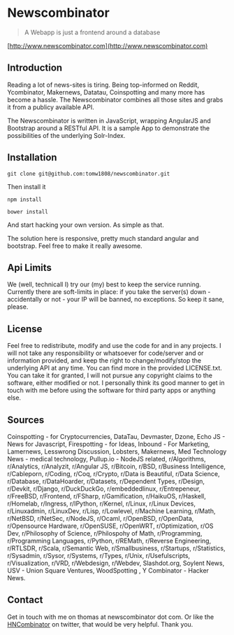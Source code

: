 # Newscombinator

> A Webapp is just a frontend around a database

[http://www.newscombinator.com](http://www.newscombinator.com)

## Introduction

Reading a lot of news-sites is tiring. Being top-informed on Reddit, Ycombinator, Makernews, Datatau, Coinspotting and many more has become a hassle. The Newscombinator combines all those sites and grabs it from a publicy available API.

The Newscombinator is written in JavaScript, wrapping AngularJS and Bootstrap around a RESTful API. It is a sample App to demonstrate the possibilities of the underlying Solr-Index.

## Installation


    git clone git@github.com:tomw1808/newscombinator.git 


Then install it

    npm install
    
    bower install


And start hacking your own version. As simple as that.

The solution here is responsive, pretty much standard angular and bootstrap. Feel free to make it really awesome.


## Api Limits

We (well, technicall I) try our (my) best to keep the service running. Currently there are soft-limits in place: if you take the server(s) down - accidentally or not - your IP will be banned, no exceptions. So keep it sane, please. 

## License

Feel free to redistribute, modify and use the code for and in any projects. I will not take any responsibility or whatsoever for code/server and or information provided, and keep the right to change/modify/stop the underlying API at any time. You can find more in the provided LICENSE.txt. You can take it for granted, I will not pursue any copyright claims to the software, either modified or not. I personally think its good manner to get in touch with me before using the software for third party apps or anything else. 

## Sources

Coinspotting - for Cryptocurrencies, DataTau, Devmaster, Dzone, Echo JS - News for Javascript, Firespotting - for Ideas, Inbound - For Marketing, Lamernews, Lesswrong Discussion, Lobsters, Makernews, Med Technology News - medical technology, Pullup.io - NodeJS related, r/Algorithms, r/Analytics, r/Analyzit, r/Angular JS, r/Bitcoin, r/BSD, r/Business Intelligence, r/Cableporn, r/Coding, r/Coq, r/Crypto, r/Data is Beautiful, r/Data Science, r/Database, r/DataHoarder, r/Datasets, r/Dependent Types, r/Design, r/Devkit, r/Django, r/DuckDuckGo, r/embeddedlinux, r/Entrepeneur, r/FreeBSD, r/Frontend, r/FSharp, r/Gamification, r/HaikuOS, r/Haskell, r/Homelab, r/Ingress, r/IPython, r/Kernel, r/Linux, r/Linux Devices, r/Linuxadmin, r/LinuxDev, r/Lisp, r/Lowlevel, r/Machine Learning, r/Math, r/NetBSD, r/NetSec, r/NodeJS, r/Ocaml, r/OpenBSD, r/OpenData, r/Opensource Hardware, r/OpenSUSE, r/OpenWRT, r/Optimization, r/OS Dev, r/Philosophy of Science, r/Philospohy of Math, r/Programming, r/Programming Languages, r/Python, r/REMath, r/Reverse Engineering, r/RTLSDR, r/Scala, r/Semantic Web, r/Smallbusiness, r/Startups, r/Statistics, r/Sysadmin, r/Sysor, r/Systems,                r/Types, r/Unix, r/Usefulscripts, r/Visualization, r/VRD, r/Webdesign, r/Webdev, Slashdot.org, Soylent                News, USV - Union Square Ventures, WoodSpotting , Y Combinator - Hacker News.                

## Contact

Get in touch with me on thomas at newscombinator dot com. Or like the [HNCombinator](https://twitter.com/HNCombinator) on twitter, that would be very helpful. Thank you.